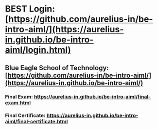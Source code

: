 # BEST Login: [https://github.com/aurelius-in/be-intro-aiml/](https://aurelius-in.github.io/be-intro-aiml/login.html)
## Blue Eagle School of Technology: [https://github.com/aurelius-in/be-intro-aiml/](https://aurelius-in.github.io/be-intro-aiml/)
### Final Exam: https://aurelius-in.github.io/be-intro-aiml/final-exam.html 
### Final Certificate: https://aurelius-in.github.io/be-intro-aiml/final-certificate.html 
